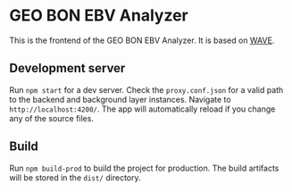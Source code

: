 # GEO BON EBV Analyzer

This is the frontend of the GEO BON EBV Analyzer.
It is based on [WAVE](https://github.com/umr-dbs/wave/).

## Development server

Run `npm start` for a dev server.
Check the `proxy.conf.json` for a valid path to the backend and background layer instances.
Navigate to `http://localhost:4200/`.
The app will automatically reload if you change any of the source files.

## Build

Run `npm build-prod` to build the project for production.
The build artifacts will be stored in the `dist/` directory.
